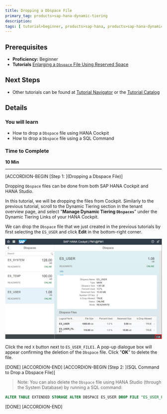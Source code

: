 ```yaml
---
title: Dropping a Dbspace File
primary_tag: products>sap-hana-dynamic-tiering
description:
tags: [ tutorial>beginner, products>sap-hana, products>sap-hana-dynamic-tiering, products>sap-hana-studio, topic>big-data, topic>sql ]
---
```


## Prerequisites
 - **Proficiency:** Beginner
 - **Tutorials** [Enlarging a `Dbspace` File Using Reserved Space ](https://www.sap.com/)

## Next Steps
 - Other tutorials can be found at [Tutorial Navigator](http://www.sap.com/developer/tutorial-navigator.html) or the [Tutorial Catalog](http://www.sap.com/developer/tutorials.html)

## Details
### You will learn
  - How to drop a `Dbspace` file using HANA Cockpit
  - How to drop a `Dbspace` file using a SQL Command

### Time to Complete
 **10 Min**

 ---
[ACCORDION-BEGIN [Step 1: ](Dropping a Dbspace File)]

Dropping `Dbspace` files can be done from both SAP HANA Cockpit and HANA Studio.

In this tutorial, we will be dropping the files from Cockpit. Similarly to the previous tutorial, scroll to the Dynamic Tiering section in the tenant overview page, and select "**Manage Dynamic Tiering `Dbspaces`**" under the Dynamic Tiering Links of your HANA Cockpit.

We can drop the `Dbspace` file that we just created in the previous tutorials by first selecting the `ES_USER` and click **Edit** in the bottom-right corner.

![Edit Dbspace](edit_db_space.png)

Click the red `X` button next to `ES_USER_FILE1`. A pop-up dialogue box will appear confirming the deletion of the `Dbspace` file. Click "**OK**" to delete the file.

[DONE]
[ACCORDION-END]
[ACCORDION-BEGIN [Step 2: ](SQL Command to Drop a Dbspace File)]

> Note: You can also delete the `Dbspace` file using HANA Studio (through the System Database) by running a SQL command:
``` sql
ALTER TABLE EXTENDED STORAGE ALTER DBSPACE ES_USER DROP FILE "ES_USER_FILE1";
```
[DONE]
[ACCORDION-END]

